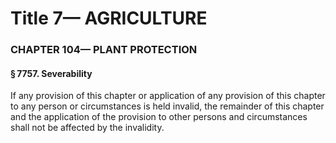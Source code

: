 
# Title 7— AGRICULTURE
### CHAPTER 104— PLANT PROTECTION
#### § 7757. Severability

If any provision of this chapter or application of any provision of this chapter to any person or circumstances is held invalid, the remainder of this chapter and the application of the provision to other persons and circumstances shall not be affected by the invalidity.
